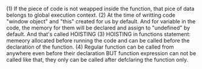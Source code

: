 (1) If the piece of code is not weapped inside the function, that pice of data belongs to global execution context.
(2) At the time of writting code "window object" and "this" created for us by default. And for variable in the code, the memory for them will be declared and assign to "undefined" by default. And that's called HOISTING
(3) HOISTING in functions statement: memeory allocated before running the code and can be called before the declaration of the function.
(4) Regular function can be called from anywhere even before their declaration BUT function expression can not be called like that, they only can be called after defclaring the function only.